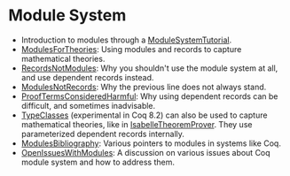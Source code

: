 Module System
=============

-   Introduction to modules through a [ModuleSystemTutorial](../ModuleSystemTutorial).
-   [ModulesForTheories](../ModulesForTheories): Using modules and records to capture mathematical theories.
-   [RecordsNotModules](../RecordsNotModules): Why you shouldn't use the module system at all, and use dependent records instead.
-   [ModulesNotRecords](../ModulesNotRecords): Why the previous line does not always stand.
-   [ProofTermsConsideredHarmful](../ProofTermsConsideredHarmful): Why using dependent records can be difficult, and sometimes inadvisable.
-   [TypeClasses](../TypeClasses) (experimental in Coq 8.2) can also be used to capture mathematical theories, like in [IsabelleTheoremProver](../IsabelleTheoremProver). They use parameterized dependent records internally.
-   [ModulesBibliography](../ModulesBibliography): Various pointers to modules in systems like Coq.
-   [OpenIssuesWithModules](../OpenIssuesWithModules): A discussion on various issues about Coq module system and how to address them.

